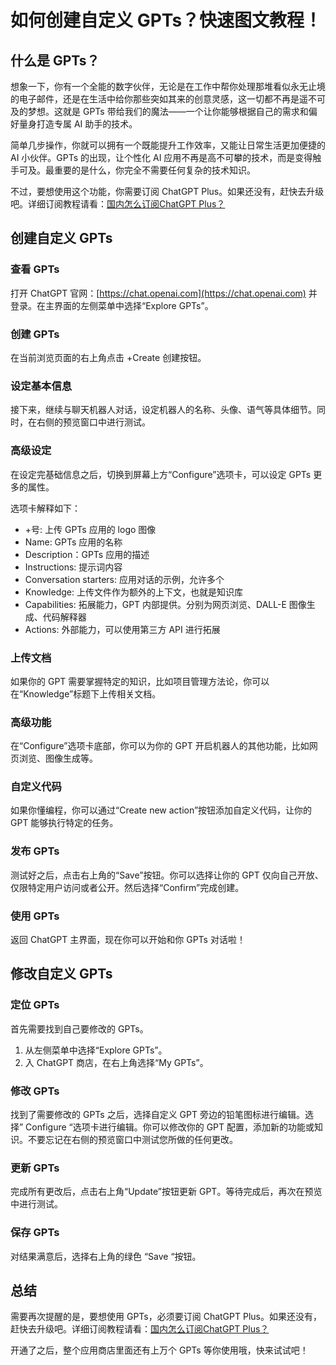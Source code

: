 # 如何创建自定义 GPTs？快速图文教程！

## 什么是 GPTs？
想象一下，你有一个全能的数字伙伴，无论是在工作中帮你处理那堆看似永无止境的电子邮件，还是在生活中给你那些突如其来的创意灵感，这一切都不再是遥不可及的梦想。这就是 GPTs 带给我们的魔法——一个让你能够根据自己的需求和偏好量身打造专属 AI 助手的技术。

简单几步操作，你就可以拥有一个既能提升工作效率，又能让日常生活更加便捷的 AI 小伙伴。GPTs 的出现，让个性化 AI 应用不再是高不可攀的技术，而是变得触手可及。最重要的是什么，你完全不需要任何复杂的技术知识。

不过，要想使用这个功能，你需要订阅 ChatGPT Plus。如果还没有，赶快去升级吧。详细订阅教程请看：[国内怎么订阅ChatGPT Plus？](https://gpt.fomepay.com/#/pages/login/index?d=Q3DD80)

## 创建自定义 GPTs

### 查看 GPTs
打开 ChatGPT 官网：[https://chat.openai.com](https://chat.openai.com) 并登录。在主界面的左侧菜单中选择“Explore GPTs”。

### 创建 GPTs
在当前浏览页面的右上角点击 +Create 创建按钮。

### 设定基本信息
接下来，继续与聊天机器人对话，设定机器人的名称、头像、语气等具体细节。同时，在右侧的预览窗口中进行测试。

### 高级设定
在设定完基础信息之后，切换到屏幕上方“Configure”选项卡，可以设定 GPTs 更多的属性。

选项卡解释如下：
- +号: 上传 GPTs 应用的 logo 图像
- Name: GPTs 应用的名称
- Description：GPTs 应用的描述
- Instructions: 提示词内容
- Conversation starters: 应用对话的示例，允许多个
- Knowledge: 上传文件作为额外的上下文，也就是知识库
- Capabilities: 拓展能力，GPT 内部提供。分别为网页浏览、DALL-E 图像生成、代码解释器
- Actions: 外部能力，可以使用第三方 API 进行拓展

### 上传文档
如果你的 GPT 需要掌握特定的知识，比如项目管理方法论，你可以在“Knowledge”标题下上传相关文档。

### 高级功能
在“Configure”选项卡底部，你可以为你的 GPT 开启机器人的其他功能，比如网页浏览、图像生成等。

### 自定义代码
如果你懂编程，你可以通过“Create new action”按钮添加自定义代码，让你的 GPT 能够执行特定的任务。

### 发布 GPTs
测试好之后，点击右上角的“Save”按钮。你可以选择让你的 GPT 仅向自己开放、仅限特定用户访问或者公开。然后选择“Confirm”完成创建。

### 使用 GPTs
返回 ChatGPT 主界面，现在你可以开始和你 GPTs 对话啦！

## 修改自定义 GPTs

### 定位 GPTs
首先需要找到自己要修改的 GPTs。
1. 从左侧菜单中选择“Explore GPTs”。
2. 入 ChatGPT 商店，在右上角选择“My GPTs”。

### 修改 GPTs
找到了需要修改的 GPTs 之后，选择自定义 GPT 旁边的铅笔图标进行编辑。选择” Configure “选项卡进行编辑。你可以修改你的 GPT 配置，添加新的功能或知识。不要忘记在右侧的预览窗口中测试您所做的任何更改。

### 更新 GPTs
完成所有更改后，点击右上角“Update”按钮更新 GPT。等待完成后，再次在预览中进行测试。

### 保存 GPTs
对结果满意后，选择右上角的绿色 “Save “按钮。

## 总结
需要再次提醒的是，要想使用 GPTs，必须要订阅 ChatGPT Plus。如果还没有，赶快去升级吧。详细订阅教程请看：[国内怎么订阅ChatGPT Plus？](https://gpt.fomepay.com/#/pages/login/index?d=Q3DD80)

开通了之后，整个应用商店里面还有上万个 GPTs 等你使用哦，快来试试吧！
